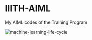 # IIITH-AIML
My AIML codes of the Training Program

![machine-learning-life-cycle](https://github.com/IconOfDreamers99/IIITH-AIML/assets/119439763/208b1a86-955a-4e4b-b154-b384800c07fe)

